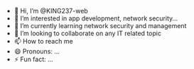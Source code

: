 - 👋 Hi, I’m @KING237-web
- 👀 I’m interested in app development, network security...
- 🌱 I’m currently learning network security and management
- 💞️ I’m looking to collaborate on any IT related topic
- 📫 How to reach me 
- 😄 Pronouns: ...
- ⚡ Fun fact: ...

<!---
KING237-web/KING237-web is a ✨ special ✨ repository because its `README.md` (this file) appears on your GitHub profile.
You can click the Preview link to take a look at your changes.
--->
